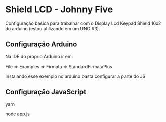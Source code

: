 # Shield LCD - Johnny Five

Configuração básica para trabalhar com o Display Lcd Keypad Shield 16x2 do arduino (estou utilizando em um UNO R3).


## Configuração Arduino

Na IDE do próprio Arduino ir em: 

File => Examples => Firmata => StandardFirmataPlus

Instalando esse exemplo no arduino basta configurar a parte do JS 

## Configuração JavaScript 

yarn 

node app.js
